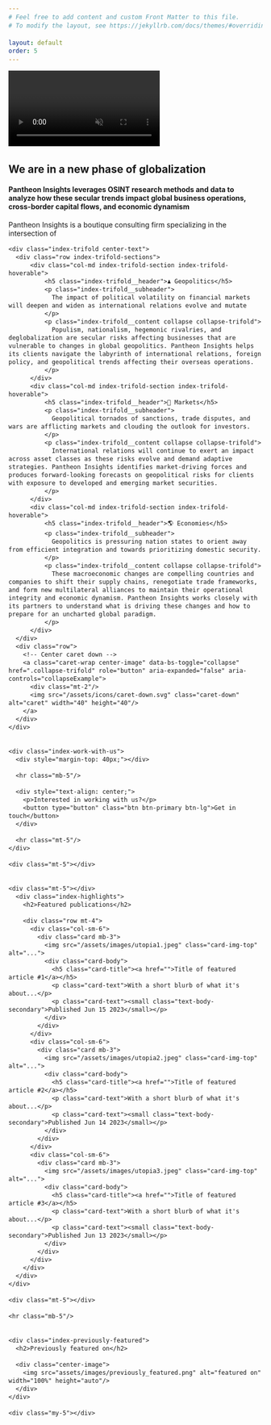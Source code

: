 ```yaml
---
# Feel free to add content and custom Front Matter to this file.
# To modify the layout, see https://jekyllrb.com/docs/themes/#overriding-theme-defaults

layout: default
order: 5
---
```



<!-- Video will autoplay in the background -->
<video autoplay muted loop playsinline preload="auto">
  <source src="/assets/videos/stock_nexus.mp4" type="video/mp4">
</video>


<div class="container">  
  <div style="backdrop-filter: blur(0px);">
    <h2 class="index-top-tag">We are in a new phase of globalization</h2>
    <h4 class="index-top-subtitle">Pantheon Insights leverages OSINT research methods and data to analyze how these secular trends impact global business operations, cross-border capital flows, and economic dynamism</h4>
    <div class="mt-4"></div>
    <div class="index-pre-trifold">
      <p>Pantheon Insights is a boutique consulting firm specializing in the intersection of</p>
    </div>
    <div class="mt-4"></div>
  </div>

  <div class="index-body">

    <div class="index-trifold center-text">
      <div class="row index-trifold-sections">
          <div class="col-md index-trifold-section index-trifold-hoverable">
              <h5 class="index-trifold__header">♟️ Geopolitics</h5>
              <p class="index-trifold__subheader">
                The impact of political volatility on financial markets will deepen and widen as international relations evolve and mutate
              </p>
              <p class="index-trifold__content collapse collapse-trifold">
                Populism, nationalism, hegemonic rivalries, and deglobalization are secular risks affecting businesses that are vulnerable to changes in global geopolitics. Pantheon Insights helps its clients navigate the labyrinth of international relations, foreign policy, and geopolitical trends affecting their overseas operations.
              </p>
          </div>
          <div class="col-md index-trifold-section index-trifold-hoverable">
              <h5 class="index-trifold__header">🏦 Markets</h5>
              <p class="index-trifold__subheader">
                Geopolitical tornados of sanctions, trade disputes, and wars are afflicting markets and clouding the outlook for investors. 
              </p>
              <p class="index-trifold__content collapse collapse-trifold">
                International relations will continue to exert an impact across asset classes as these risks evolve and demand adaptive strategies. Pantheon Insights identifies market-driving forces and produces forward-looking forecasts on geopolitical risks for clients with exposure to developed and emerging market securities.
              </p>
          </div>
          <div class="col-md index-trifold-section index-trifold-hoverable">
              <h5 class="index-trifold__header">🌎 Economies</h5>
              <p class="index-trifold__subheader">
                Geopolitics is pressuring nation states to orient away from efficient integration and towards prioritizing domestic security.
              </p>
              <p class="index-trifold__content collapse collapse-trifold">
                These macroeconomic changes are compelling countries and companies to shift their supply chains, renegotiate trade frameworks, and form new multilateral alliances to maintain their operational integrity and economic dynamism. Pantheon Insights works closely with its partners to understand what is driving these changes and how to prepare for an uncharted global paradigm. 
              </p>
          </div>
      </div>
      <div class="row">
        <!-- Center caret down -->
        <a class="caret-wrap center-image" data-bs-toggle="collapse" href=".collapse-trifold" role="button" aria-expanded="false" aria-controls="collapseExample">
          <div class="mt-2"/>
          <img src="/assets/icons/caret-down.svg" class="caret-down" alt="caret" width="40" height="40"/>
        </a>
      </div>
    </div>


    <div class="index-work-with-us">
      <div style="margin-top: 40px;"></div>

      <hr class="mb-5"/>

      <div style="text-align: center;">
        <p>Interested in working with us?</p>
        <button type="button" class="btn btn-primary btn-lg">Get in touch</button>
      </div>

      <hr class="mt-5"/>
    </div>

    <div class="mt-5"></div>


    <div class="mt-5"></div>
      <div class="index-highlights">
        <h2>Featured publications</h2>

        <div class="row mt-4">
          <div class="col-sm-6">        
            <div class="card mb-3">
              <img src="/assets/images/utopia1.jpeg" class="card-img-top" alt="...">
              <div class="card-body">
                <h5 class="card-title"><a href="">Title of featured article #1</a></h5>
                <p class="card-text">With a short blurb of what it's about...</p>
                <p class="card-text"><small class="text-body-secondary">Published Jun 15 2023</small></p>
              </div>
            </div>
          </div>
          <div class="col-sm-6">        
            <div class="card mb-3">
              <img src="/assets/images/utopia2.jpeg" class="card-img-top" alt="...">
              <div class="card-body">
                <h5 class="card-title"><a href="">Title of featured article #2</a></h5>
                <p class="card-text">With a short blurb of what it's about...</p>
                <p class="card-text"><small class="text-body-secondary">Published Jun 14 2023</small></p>
              </div>
            </div>
          </div>
          <div class="col-sm-6">        
            <div class="card mb-3">
              <img src="/assets/images/utopia3.jpeg" class="card-img-top" alt="...">
              <div class="card-body">
                <h5 class="card-title"><a href="">Title of featured article #3</a></h5>
                <p class="card-text">With a short blurb of what it's about...</p>
                <p class="card-text"><small class="text-body-secondary">Published Jun 13 2023</small></p>
              </div>
            </div>
          </div>
        </div>
      </div>
    </div>

    <div class="mt-5"></div>

    <hr class="mb-5"/>


    <div class="index-previously-featured">
      <h2>Previously featured on</h2>

      <div class="center-image">
        <img src="assets/images/previously_featured.png" alt="featured on" width="100%" height="auto"/>
      </div>
    </div>

    <div class="my-5"></div>

  </div>
</div>
